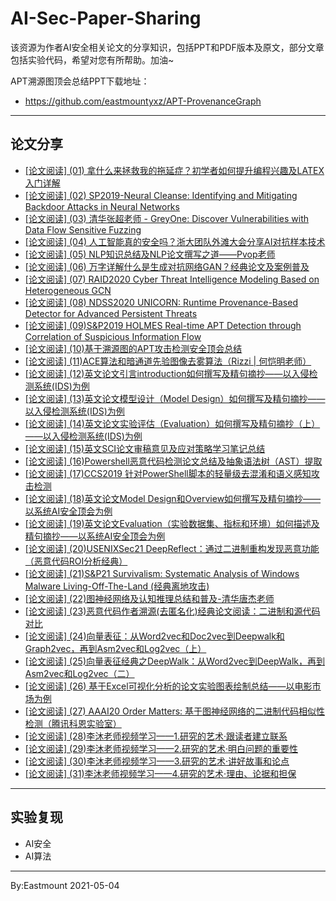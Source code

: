 # AI-Sec-Paper-Sharing
该资源为作者AI安全相关论文的分享知识，包括PPT和PDF版本及原文，部分文章包括实验代码，希望对您有所帮助。加油~

APT溯源图顶会总结PPT下载地址：
- https://github.com/eastmountyxz/APT-ProvenanceGraph

---

## 论文分享

- [[论文阅读] (01) 拿什么来拯救我的拖延症？初学者如何提升编程兴趣及LATEX入门详解](https://blog.csdn.net/Eastmount/article/details/106886194)
- [[论文阅读] (02) SP2019-Neural Cleanse: Identifying and Mitigating Backdoor Attacks in Neural Networks](https://blog.csdn.net/Eastmount/article/details/107283275)
- [[论文阅读] (03) 清华张超老师 - GreyOne: Discover Vulnerabilities with Data Flow Sensitive Fuzzing](https://blog.csdn.net/Eastmount/article/details/107825286)
- [[论文阅读] (04) 人工智能真的安全吗？浙大团队外滩大会分享AI对抗样本技术](https://blog.csdn.net/Eastmount/article/details/108890639)
- [[论文阅读] (05) NLP知识总结及NLP论文撰写之道——Pvop老师](https://blog.csdn.net/Eastmount/article/details/109825633)
- [[论文阅读] (06) 万字详解什么是生成对抗网络GAN？经典论文及案例普及](https://blog.csdn.net/Eastmount/article/details/115346166)
- [[论文阅读] (07) RAID2020 Cyber Threat Intelligence Modeling Based on Heterogeneous GCN](https://blog.csdn.net/Eastmount/article/details/115346215)
- [[论文阅读] (08) NDSS2020 UNICORN: Runtime Provenance-Based Detector for Advanced Persistent Threats](https://blog.csdn.net/Eastmount/article/details/118913235)
- [[论文阅读] (09)S&P2019 HOLMES Real-time APT Detection through Correlation of Suspicious Information Flow](https://blog.csdn.net/Eastmount/article/details/118943095)
- [[论文阅读] (10)基于溯源图的APT攻击检测安全顶会总结](https://blog.csdn.net/Eastmount/article/details/120555733)
- [[论文阅读] (11)ACE算法和暗通道先验图像去雾算法（Rizzi | 何恺明老师）](https://blog.csdn.net/Eastmount/article/details/121137890)
- [[论文阅读] (12)英文论文引言introduction如何撰写及精句摘抄——以入侵检测系统(IDS)为例](https://blog.csdn.net/Eastmount/article/details/121429729)
- [[论文阅读] (13)英文论文模型设计（Model Design）如何撰写及精句摘抄——以入侵检测系统(IDS)为例](https://blog.csdn.net/Eastmount/article/details/121596795)
- [[论文阅读] (14)英文论文实验评估（Evaluation）如何撰写及精句摘抄（上）——以入侵检测系统(IDS)为例](https://blog.csdn.net/Eastmount/article/details/121786802)
- [[论文阅读] (15)英文SCI论文审稿意见及应对策略学习笔记总结](https://blog.csdn.net/Eastmount/article/details/123010053)
- [[论文阅读] (16)Powershell恶意代码检测论文总结及抽象语法树（AST）提取](https://blog.csdn.net/Eastmount/article/details/123514623)
- [[论文阅读] (17)CCS2019 针对PowerShell脚本的轻量级去混淆和语义感知攻击检测](https://blog.csdn.net/Eastmount/article/details/123731986)
- [[论文阅读] (18)英文论文Model Design和Overview如何撰写及精句摘抄——以系统AI安全顶会为例](https://blog.csdn.net/Eastmount/article/details/123825982)
- [[论文阅读] (19)英文论文Evaluation（实验数据集、指标和环境）如何描述及精句摘抄——以系统AI安全顶会为例](https://blog.csdn.net/Eastmount/article/details/123923071)
- [[论文阅读] (20)USENIXSec21 DeepReflect：通过二进制重构发现恶意功能（恶意代码ROI分析经典）](https://blog.csdn.net/Eastmount/article/details/124457459)
- [[论文阅读] (21)S&P21 Survivalism: Systematic Analysis of Windows Malware Living-Off-The-Land (经典离地攻击)](https://blog.csdn.net/Eastmount/article/details/124570307)
- [[论文阅读] (22)图神经网络及认知推理总结和普及-清华唐杰老师](https://blog.csdn.net/Eastmount/article/details/125016409)
- [[论文阅读] (23)恶意代码作者溯源(去匿名化)经典论文阅读：二进制和源代码对比](https://blog.csdn.net/Eastmount/article/details/126045518)
- [[论文阅读] (24)向量表征：从Word2vec和Doc2vec到Deepwalk和Graph2vec，再到Asm2vec和Log2vec（上）](https://blog.csdn.net/Eastmount/article/details/126904389)
- [[论文阅读] (25)向量表征经典之DeepWalk：从Word2vec到DeepWalk，再到Asm2vec和Log2vec（二）](https://blog.csdn.net/Eastmount/article/details/126932342)
- [[论文阅读] (26) 基于Excel可视化分析的论文实验图表绘制总结——以电影市场为例](https://blog.csdn.net/Eastmount/article/details/128727849)
- [[论文阅读] (27) AAAI20 Order Matters: 基于图神经网络的二进制代码相似性检测（腾讯科恩实验室）](https://blog.csdn.net/Eastmount/article/details/129845509)
- [[论文阅读] (28)李沐老师视频学习——1.研究的艺术·跟读者建立联系](https://blog.csdn.net/Eastmount/article/details/130095204)
- [[论文阅读] (29)李沐老师视频学习——2.研究的艺术·明白问题的重要性](https://blog.csdn.net/Eastmount/article/details/130200279)
- [[论文阅读] (30)李沐老师视频学习——3.研究的艺术·讲好故事和论点](https://blog.csdn.net/Eastmount/article/details/130516485)
- [[论文阅读] (31)李沐老师视频学习——4.研究的艺术·理由、论据和担保](https://blog.csdn.net/Eastmount/article/details/131035645)

---

## 实验复现


- AI安全
- AI算法

---

By:Eastmount 2021-05-04
